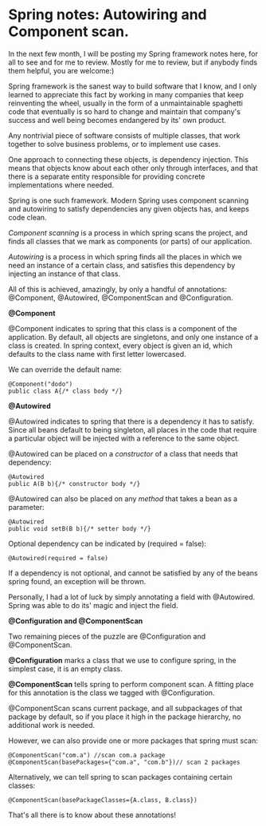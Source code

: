 # Spring notes: Autowiring and Component scan.


In the next few month, I will be posting my Spring framework notes here, for all to see and for me to review. Mostly for me to review, but if anybody finds them helpful, you are welcome:)

Spring framework is the sanest way to build software that I know, and I only learned to appreciate this fact by working in many companies that keep reinventing the wheel, usually in the form of a unmaintainable spaghetti code that eventually is so hard to change and maintain that company's success and well being becomes endangered by its' own product.

Any nontrivial piece of software consists of multiple classes, that work together to solve business problems, or to implement use cases.

One approach to connecting these objects, is dependency injection. This means that objects know about each other only through interfaces, and that there is a separate entity responsible for providing concrete implementations where needed.

Spring is one such framework. Modern Spring uses component scanning and autowiring to satisfy dependencies any given objects has, and keeps code clean.

*Component scanning* is a process in which spring scans the project, and finds all classes that we mark as components (or parts) of our application.

*Autowiring* is a process in which spring finds all the places in which we need an instance of a certain class, and satisfies this dependency by injecting an instance of that class.

All of this is achieved, amazingly, by only a handful of annotations: @Component, @Autowired, @ComponentScan and @Configuration.

**@Component**

@Component indicates to spring that this class is a component of the application. By default, all objects are singletons, and only one instance of a class is created. In spring context, every object is given an id, which defaults to the class name with first letter lowercased.

We can override the default name:

    @Component("dodo")
    public class A{/* class body */}


**@Autowired**

@Autowired indicates to spring that there is a dependency it has to satisfy. Since all beans default to being singleton, all places in the code that require a particular object will be injected with a reference to the same object.

@Autowired can be placed on a *constructor* of a class that needs that dependency:

    @Autowired
    public A(B b){/* constructor body */}


@Autowired can also be placed on any *method* that takes a bean as a parameter:

    @Autowired
    public void setB(B b){/* setter body */}

Optional dependency can be indicated by (required = false):

    @Autowired(required = false)

If a dependency is not optional, and cannot be satisfied by any of the beans spring found, an exception will be thrown.

Personally, I had a lot of luck by simply annotating a field with @Autowired. Spring was able to do its' magic and inject the field.


**@Configuration and @ComponentScan**

Two remaining pieces of the puzzle are @Configuration and @ComponentScan.

**@Configuration** marks a class that we use to configure spring, in the simplest case, it is an empty class.

**@ComponentScan** tells spring to perform component scan. A fitting place for this annotation is the class we tagged with @Configuration.

@ComponentScan scans current package, and all subpackages of that package by default, so if you place it high in the package hierarchy, no additional work is needed.

However, we can also provide one or more packages that spring must scan:

    @ComponentScan("com.a") //scan com.a package
    @ComponentScan(basePackages={"com.a", "com.b"})// scan 2 packages

Alternatively, we can tell spring to scan packages containing certain classes:

    @ComponentScan(basePackageClasses={A.class, B.class})

That's all there is to know about these annotations!
